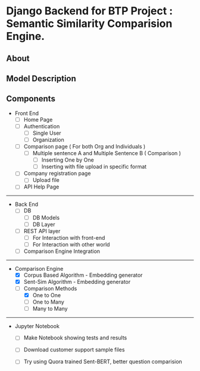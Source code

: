 # Django Backend for BTP Project : Semantic Similarity Comparision Engine.

## About

## Model Description

## Components

- Front End
    - [ ]  Home Page
    - [ ]  Authentication
        - [ ]  Single User
        - [ ]  Organization
    - [ ]  Comparison page ( For both Org and Individuals )
        - [ ]  Multiple sentence A and Multiple Sentence B ( Comparison )
            - [ ]  Inserting One by One
            - [ ]  Inserting with file upload in specific format
    - [ ]  Company registration page
        - [ ]  Upload file
    - [ ]  API Help Page
----
- Back End
    - [ ]  DB
        - [ ]  DB Models
        - [ ]  DB Layer
    - [ ]  REST API layer
        - [ ]  For Interaction with front-end
        - [ ]  For Interaction with other world
    - [ ]  Comparison Engine Integration
----
- Comparison Engine
    - [x]  Corpus Based Algorithm - Embedding generator
    - [x]  Sent-Sim Algorithm - Embedding generator
    - [ ]  Comparison Methods
        - [x]  One to One
        - [ ]  One to Many
        - [ ]  Many to Many
----
- Jupyter Notebook
    - [ ] Make Notebook showing tests and results
    - [ ] Download customer support sample files
    - [ ] Try using Quora trained Sent-BERT, better question comparision







